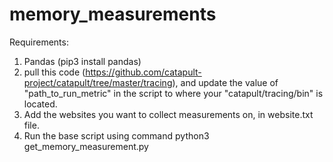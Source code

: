 # memory_measurements


Requirements:
  1. Pandas (pip3 install pandas)
  2. pull this code (https://github.com/catapult-project/catapult/tree/master/tracing), and update the value of "path_to_run_metric" in the script to where your "catapult/tracing/bin" is located. 
  3. Add the websites you want to collect measurements on, in website.txt file. 
  4. Run the base script using command python3 get_memory_measurement.py 
